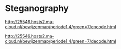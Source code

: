 # Steganography

http://25546.hosts2.ma-cloud.nl/bewijzenmap/periode1.4/green=7/encode.html

http://25546.hosts2.ma-cloud.nl/bewijzenmap/periode1.4/green=7/decode.html

